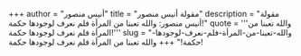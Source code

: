 +++
author = "أنيس منصور"
title = "مقولة أنيس منصور"
description = "مقولة أنيس منصور: والله تعبنا من المرأة فلم نعرف لوجودها حكمة!"
quote = '''والله تعبنا من المرأة فلم نعرف لوجودها حكمة!'''
slug = "والله-تعبنا-من-المرأة-فلم-نعرف-لوجودها-حكمة!"
+++
والله تعبنا من المرأة فلم نعرف لوجودها حكمة!
